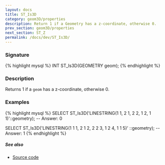 ```yaml
---
layout: docs
title: ST_Is3D
category: geom3D/properties
description: Return 1 if a Geometry has a z-coordinate, otherwise 0.
prev_section: geom3D/properties
next_section: ST_Z
permalink: /docs/dev/ST_Is3D/
---
```


### Signature

{% highlight mysql %}
INT ST_Is3D(GEOMETRY geom);
{% endhighlight %}

### Description

Returns 1 if a `geom` has a z-coordinate, otherwise 0.

### Examples

{% highlight mysql %}
SELECT ST_Is3D('LINESTRING(1 1, 2 1, 2 2, 1 2, 1 1)'::geometry);
-- Answer: 0

SELECT ST_Is3D('LINESTRING(1 1 1, 2 1 2, 2 2 3, 1 2 4, 1 1 5)'
               ::geometry);
-- Answer: 1
{% endhighlight %}

##### See also

* <a href="https://github.com/irstv/H2GIS/blob/ce387709832710e8a2932c3be3c2d0535a3fdf71/h2spatial/src/main/java/org/h2gis/h2spatial/internal/function/spatial/properties/ST_Is3D.java" target="_blank">Source code</a>

